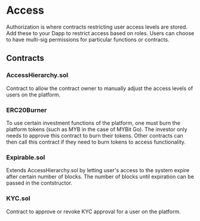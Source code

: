 # Access
Authorization is where contracts restricting user access levels are stored. Add these to your Dapp to restrict access based on roles. Users can choose to have multi-sig permissions for particular functions or contracts.

## Contracts

### AccessHierarchy.sol
Contract to allow the contract owner to manually adjust the access levels of users on the platform.

### ERC20Burner
To use certain investment functions of the platform, one must burn the platform tokens (such as MYB in the case of MYBit Go). The investor only needs to approve this contract to burn their tokens. Other contracts can then call this contract if they need to burn tokens to access functionality.

### Expirable.sol
Extends AccessHierarchy.sol by letting user's access to the system expire after certain number of blocks. The number of blocks until expiration can be passed in the contstructor.

### KYC.sol
Contract to approve or revoke KYC approval for a user on the platform.
